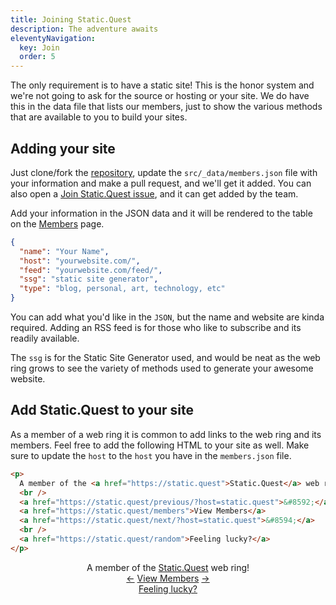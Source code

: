 ```yaml
---
title: Joining Static.Quest
description: The adventure awaits
eleventyNavigation:
  key: Join
  order: 5
---
```


The only requirement is to have a static site! This is the honor system and we're not going to ask for the source or hosting or your site. We do have this in the data file that lists our members, just to show the various methods that are available to you to build your sites.

## Adding your site

Just clone/fork the [repository](https://github.com/cjerrington/StaticQuest), update the `src/_data/members.json` file with your information and make a pull request, and we'll get it added. You can also open a [Join Static.Quest issue](https://github.com/cjerrington/StaticQuest/issues/new/choose), and it can get added by the team.

Add your information in the JSON data and it will be rendered to the table on the [Members](/members) page.

```json
{
  "name": "Your Name",
  "host": "yourwebsite.com/",
  "feed": "yourwebsite.com/feed/",
  "ssg": "static site generator",
  "type": "blog, personal, art, technology, etc"
}
```

You can add what you'd like in the `JSON`, but the name and website are kinda required. Adding an RSS feed is for those who like to subscribe and its readily available.

The `ssg` is for the Static Site Generator used, and would be neat as the web ring grows to see the variety of methods used to generate your awesome website.

## Add Static.Quest to your site

As a member of a web ring it is common to add links to the web ring and its members. Feel free to add the following HTML to your site as well. Make sure to update the `host` to the `host` you have in the `members.json` file.

```html
<p>
  A member of the <a href="https://static.quest">Static.Quest</a> web ring! 
  <br />
  <a href="https://static.quest/previous/?host=static.quest">&#8592;</a>
  <a href="https://static.quest/members">View Members</a>
  <a href="https://static.quest/next/?host=static.quest">&#8594;</a>
  <br />
  <a href="https://static.quest/random">Feeling lucky?</a>
</p>
```

<div style="text-align: center;">

  A member of the [Static.Quest](https://static.quest) web ring!
  <br />
  [&#8592;](/previous/?host=static.quest)
  [View Members](/members)
  [&#8594;](/next/?host=static.quest)
  <br />
  [Feeling lucky?](https://static.quest/random)

</div>
